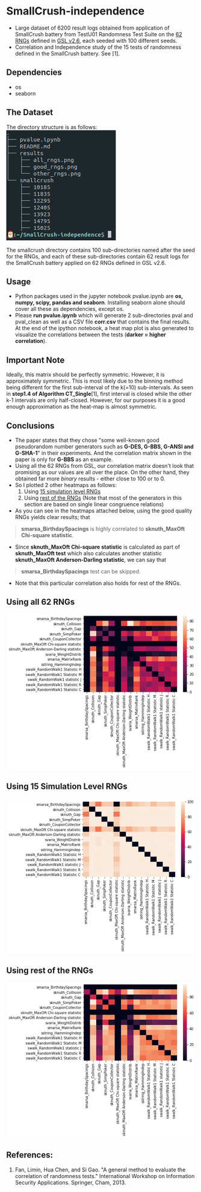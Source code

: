 # SmallCrush-independence
- Large dataset of 6200 result logs obtained from application of SmallCrush battery from TestU01 Randomness Test Suite on the [62 RNGs](https://www.gnu.org/software/gsl/doc/html/rng.html) defined in [GSL v2.6](https://www.gnu.org/software/gsl/), each seeded with 100 different seeds.
- Correlation and Independence study of the 15 tests of randomness defined in the SmallCrush battery. See [1].

## Dependencies
- os
- seaborn

## The Dataset
The directory structure is as follows:
![Directory Structure](directory_structure.png)

The smallcrush directory contains 100 sub-directories named after the seed for the RNGs, and each of these sub-directories contain 62 result logs for the SmallCrush battery applied on 62 RNGs defined in GSL v2.6.

## Usage
- Python packages used in the jupyter notebook pvalue.ipynb are **os, numpy, scipy, pandas and seaborn**. Installing seaborn alone should cover all these as dependencies, except os.
- Please **run pvalue.ipynb** which will generate 2 sub-directories pval and pval_clean as well as a CSV file **corr.csv** that contains the final results. At the end of the ipython notebook, a heat map plot is also generated to visualize the correlations between the tests (**darker = higher correlation**).

## Important Note
Ideally, this matrix should be perfectly symmetric. However, it is approximately symmetric. This is most likely due to the binning method being different for the first sub-interval of the k(=10) sub-intervals. As seen in **step1.4 of Algorithm CT_Single**[1], first interval is closed while the other k-1 intervals are only half-closed. However, for our purposes it is a good enough approximation as the heat-map is almost symmetric.

## Conclusions
- The paper states that they chose "some well-known good pseudorandom number generators such as **G-DES, G-BBS, G-ANSI and G-SHA-1**" in their experiments. And the correlation matrix shown in the paper is only for **G-BBS** as an example.
- Using all the 62 RNGs from GSL, our correlation matrix doesn't look that promising as our values are all over the place. On the other hand, they obtained far more *binary* results - either close to 100 or to 0.
- So I plotted 2 other heatmaps as follows:
    1. Using [15 simulation level RNGs](https://www.gnu.org/software/gsl/doc/html/rng.html#random-number-generator-algorithms)
    2. Using [rest of the RNGs](https://www.gnu.org/software/gsl/doc/html/rng.html#other-random-number-generators) (Note that most of the generators in this section are based on single linear congruence relations)
- As you can see in the heatmaps attached below, using the good quality RNGs yields clear results; that 
> **smarsa_BirthdaySpacings** is highly correlated to **sknuth_MaxOft Chi-square statistic**. 
- Since **sknuth_MaxOft Chi-square statistic** is calculated as part of **sknuth_MaxOft test** which also calculates another statistic **sknuth_MaxOft Anderson-Darling statistic**, we can say that
> **smarsa_BirthdaySpacings** test can be skipped.
- Note that this particular correlation also holds for rest of the RNGs.

## Using all 62 RNGs
![All 62 RNGs](results/all_rngs.png)

## Using 15 Simulation Level RNGs
![15 Simulation Level RNGs](results/good_rngs.png)

## Using rest of the RNGs
![Other RNGs](results/other_rngs.png)

## References:
1. Fan, Limin, Hua Chen, and Si Gao. "A general method to evaluate the correlation of randomness tests." International Workshop on Information Security Applications. Springer, Cham, 2013.

